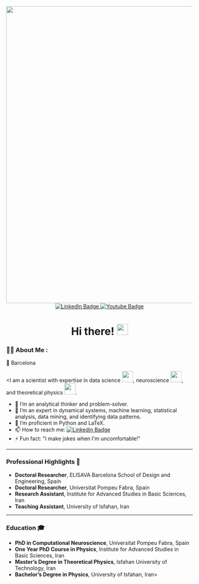 <div id="header" align="center">
  <img src="https://media.giphy.com/media/v1.Y2lkPTc5MGI3NjExZDFiMzR5cGwwb3g2MHBrN3Rndmo4dnAyYWY3eTlvcXR2cDhsOTFxdyZlcD12MV9pbnRlcm5hbF9naWZfYnlfaWQmY3Q9Zw/xT4uQF7h39mlsF5czK/giphy.gif" width="800"/>

  <div id="badges">
    <a href="https://www.linkedin.com/in/farhad-razi-4666b9185/">
      <img src="https://img.shields.io/badge/LinkedIn-blue?style=for-the-badge&logo=linkedin&logoColor=white" alt="LinkedIn Badge"/>
    </a>
    <a href="www.youtube.com/@farhadrazi2562">
      <img src="https://img.shields.io/badge/YouTube-red?style=for-the-badge&logo=youtube&logoColor=white" alt="Youtube Badge"/>
    </a>
  </div>

  <h1>
    Hi there!
    <img src="https://media.giphy.com/media/hvRJCLFzcasrR4ia7z/giphy.gif" width="30px"/>
  </h1>
</div>



### 👨‍🔬 About Me :
📍 Barcelona

<I am a scientist with expertise in data science <img src="https://media.giphy.com/media/dtB7kgF86VwZWY5Iee/giphy.gif?cid=ecf05e4702sboqtp2y34oz6vrvhsv91iqwss6wv7cmv08tse&ep=v1_gifs_search&rid=giphy.gif&ct=g" width="30">, neuroscience <img src="https://media.giphy.com/media/xThuWl1CsJUCg2qEDu/giphy.gif" width="30">, and theoretical physics <img src="https://media.giphy.com/media/9oHZQ2gEez8ti/giphy.gif" width="30">.
  - 🤔 I’m an analytical thinker and problem-solver.
  - 🔭 I’m an expert in dynamical systems, machine learning, statistical analysis, data mining, and identifying data patterns.
  - 🌱 I’m proficient in Python and LaTeX.
  - 📫 How to reach me: [![Linkedin Badge](https://img.shields.io/badge/LinkedIn-blue?style=flat&logo=Linkedin&logoColor=white)](https://www.linkedin.com/in/farhad-razi-4666b9185/)
  - ⚡ Fun fact: "I make jokes when I'm uncomfortable!"
---
### Professional Highlights 🌟
  - **Doctoral Researcher**, ELISAVA Barcelona School of Design and Engineering, Spain
  - **Doctoral Researcher**, Universitat Pompeu Fabra, Spain
  - **Research Assistant**, Institute for Advanced Studies in Basic Sciences, Iran
  - **Teaching Assistant**, University of Isfahan, Iran
---
### Education 🎓
  - **PhD in Computational Neuroscience**, Universitat Pompeu Fabra, Spain
  - **One Year PhD Course in Physics**, Institute for Advanced Studies in Basic Sciences, Iran
  - **Master’s Degree in Theoretical Physics**, Isfahan University of Technology, Iran
  - **Bachelor’s Degree in Physics**, University of Isfahan, Iran>
